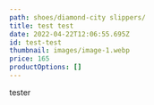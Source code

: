 ```yaml
---
path: shoes/diamond-city slippers/
title: test test
date: 2022-04-22T12:06:55.695Z
id: test-test
thumbnail: images/image-1.webp
price: 165
productOptions: []
---
```

tester